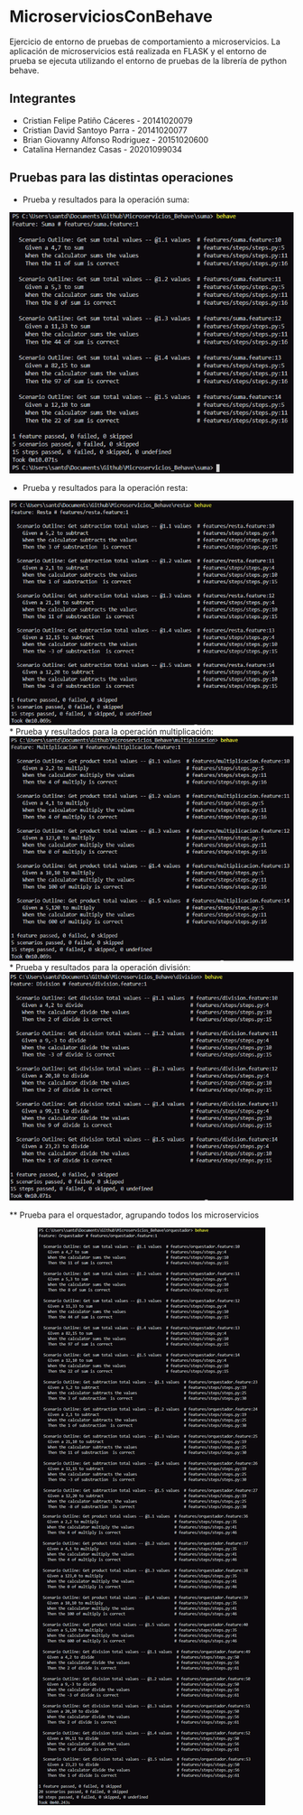 # MicroserviciosConBehave

Ejercicio de entorno de pruebas de comportamiento a microservicios.
La aplicación de microservicios está realizada en FLASK y el entorno de prueba se ejecuta utilizando el entorno de pruebas de la librería de python behave.
## Integrantes

- Cristian Felipe Patiño Cáceres - 20141020079
- Cristian David Santoyo Parra - 20141020077
- Brian Giovanny Alfonso Rodriguez - 20151020600
- Catalina Hernandez Casas - 20201099034


## Pruebas para las distintas operaciones

* Prueba y resultados para la operación suma:
<div align='center'>
    <img  src='./img/behaveSuma.PNG'>    
</div>
    
* Prueba y resultados para la operación resta:
 <div align='center'>
    <img  src='./img/behaveResta.PNG'>    
</div>   
* Prueba y resultados para la operación multiplicación:
<div align='center'>
    <img  src='./img/behaveMultiplicacion.PNG'>    
</div>
* Prueba y resultados para la operación división:
<div align='center'>
    <img  src='./img/behaveDivision.PNG'>    
</div>

** Prueba para el orquestador, agrupando todos los microservicios
<div align='center'>
    <img  src='./img/behaveOrquestador.PNG'>
</div>